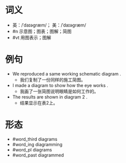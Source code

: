 # 词义
- 英：/ˈdaɪəɡræm/； 美：/ˈdaɪəɡræm/
- #n 示意图；图表；图解；简图
- #vt 用图表示；图解
# 例句
- We reproduced a same working schematic diagram .
	- 我们复制了一份同样的施工简图。
- I made a diagram to show how the eye works .
	- 我画了一张简图说明眼睛是如何工作的。
- The results are shown in diagram 2 .
	- 结果显示在表2上。
# 形态
- #word_third diagrams
- #word_ing diagramming
- #word_pl diagrams
- #word_past diagrammed

